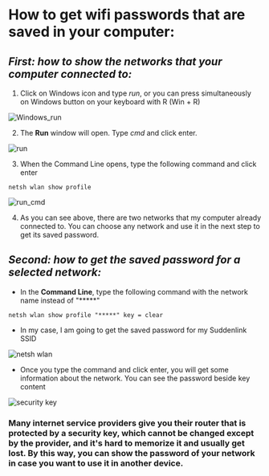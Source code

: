 
# How to get wifi passwords that are saved in your computer:


## ***First: how to show the networks that your computer connected to:***

1. Click on Windows icon and type *run*, or you can press simultaneously on Windows button on your keyboard with R (Win + R)

![Windows_run](https://user-images.githubusercontent.com/54427734/63726579-45aeb980-c823-11e9-93bc-77f567dcbf04.jpg)

2. The **Run** window will open. Type *cmd* and click enter.

![run](https://user-images.githubusercontent.com/54427734/63723753-e26d5900-c81b-11e9-98a6-d794d925e7ef.JPG)

3. When the Command Line opens, type the following command and click enter

```
netsh wlan show profile
```
![run_cmd](https://user-images.githubusercontent.com/54427734/63723751-e1d4c280-c81b-11e9-9954-a5cbe7f21b9c.JPG)

4. As you can see above, there are two networks that my computer already connected to. You can choose any network and use it in the next step to get its saved password. 


## ***Second: how to get the saved password for a selected network:***

- In the **Command Line**, type the following command with the network name instead of "*****"
```
netsh wlan show profile "*****" key = clear
```
- In my case, I am going to get the saved password for my Suddenlink SSID

![netsh wlan](https://user-images.githubusercontent.com/54427734/63726575-45162300-c823-11e9-8edd-0927721d22af.JPG)

- Once you type the command and click enter, you will get some information about the network. You can see the password beside key content

![security key](https://user-images.githubusercontent.com/54427734/63726906-3b40ef80-c824-11e9-8f79-a1015cde674e.JPG)


### Many internet service providers give you their router that is protected by a security key, which cannot be changed except by the provider, and it's hard to memorize it and usually get lost. By this way, you can show the password of your network in case you want to use it in another device.
